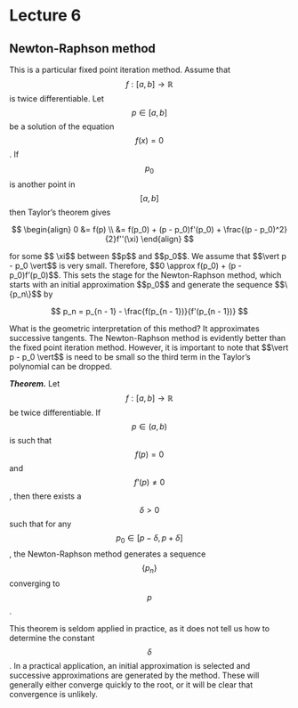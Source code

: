 # Lecture 6

## Newton-Raphson method

This is a particular fixed point iteration method. Assume that $$f: [a, b] \to \mathbb R$$ is twice differentiable. Let $$p \in [a, b]$$ be a solution of the equation $$f(x) = 0$$. If $$p_0$$ is another point in $$[a, b]$$ then Taylor’s theorem gives 

<div style=‘text-align=center’>

$$
\begin{align}
0 &= f(p) \\
&= f(p_0) + (p - p_0)f'(p_0) + \frac{(p - p_0)^2}{2}f''(\xi)
\end{align}
$$

</div>for some $$ \xi$$ between $$p$$ and $$p_0$$. We assume that $$\vert p - p_0 \vert$$ is very small. Therefore, $$0 \approx f(p_0) + (p - p_0)f’(p_0)$$. This sets the stage for the Newton-Raphson method, which starts with an initial approximation $$p_0$$ and generate the sequence $$\{p_n\}$$ by 

<div style=‘text-align=center’>

$$
p_n = p_{n - 1} - \frac{f(p_{n - 1})}{f'(p_{n - 1})}
$$

</div> What is the geometric interpretation of this method? It approximates successive tangents. The Newton-Raphson method is evidently better than the fixed point iteration method. However, it is important to note that $$\vert p - p_0 \vert$$ is need to be small so the third term in the Taylor’s polynomial can be dropped.

***Theorem.*** Let $$f: [a, b] \to \mathbb R$$ be twice differentiable. If $$p \in (a, b)$$ is such that $$f(p) = 0$$ and $$f’(p) \neq 0$$, then there exists a $$\delta > 0$$ such that for any $$p_0 \in [p - \delta, p + \delta]$$, the Newton-Raphson method generates a sequence $$\{p_n\}$$ converging to $$p$$.

This theorem is seldom applied in practice, as it does not tell us how to determine the constant $$\delta$$. In a practical application, an initial approximation is selected and successive approximations are generated by the method. These will generally either converge quickly to the root, or it will be clear that convergence is unlikely.

